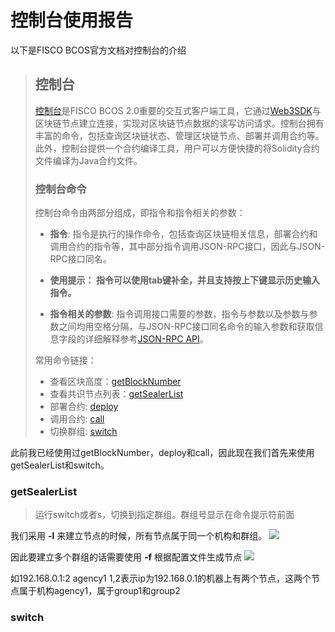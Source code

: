 # 控制台使用报告
以下是FISCO BCOS官方文档对控制台的介绍

>## 控制台
>
>[控制台](https://github.com/FISCO-BCOS/console)是FISCO BCOS 2.0重要的交互式客户端工具，它通过[Web3SDK](../sdk/sdk.md)与区块链节点建立连接，实现对区块链节点数据的读写访问请求。控制台拥有丰富的命令，包括查询区块链状态、管理区块链节点、部署并调用合约等。此外，控制台提供一个合约编译工具，用户可以方便快捷的将Solidity合约文件编译为Java合约文件。
>
>### 控制台命令
>控制台命令由两部分组成，即指令和指令相关的参数：   
>- **指令**: 指令是执行的操作命令，包括查询区块链相关信息，部署合约和调用合约的指令等，其中部分指令调用JSON-RPC接口，因此与JSON-RPC接口同名。
>- **使用提示： 指令可以使用tab键补全，并且支持按上下键显示历史输入指令。**
>  
>- **指令相关的参数**: 指令调用接口需要的参数，指令与参数以及参数与参数之间均用空格分隔，与JSON-RPC接口同名命令的输入参数和获取信息字段的详细解释参考[JSON-RPC API](../api.md)。
>
>常用命令链接：
>- 查看区块高度：[getBlockNumber](./console.html#getblocknumber)
>- 查看共识节点列表：[getSealerList](./console.html#getsealerlist)
>- 部署合约: [deploy](./console.html#deploy)
>- 调用合约: [call](./console.html#call)
>- 切换群组: [switch](./console.html#switch)

此前我已经使用过getBlockNumber，deploy和call，因此现在我们首先来使用getSealerList和switch。

### getSealerList
>运行switch或者s，切换到指定群组。群组号显示在命令提示符前面

我们采用 **-l** 来建立节点的时候，所有节点属于同一个机构和群组。
![](https://github.com/marknash666/FiscoBcos-Exercises/blob/master/images/image-for-console/2_kindsofnode.png?raw=true)

因此要建立多个群组的话需要使用 **-f** 根据配置文件生成节点
![](https://github.com/marknash666/FiscoBcos-Exercises/blob/master/images/image-for-console/ipconf.png?raw=true)

如192.168.0.1:2 agency1 1,2表示ip为192.168.0.1的机器上有两个节点，这两个节点属于机构agency1，属于group1和group2


### switch

